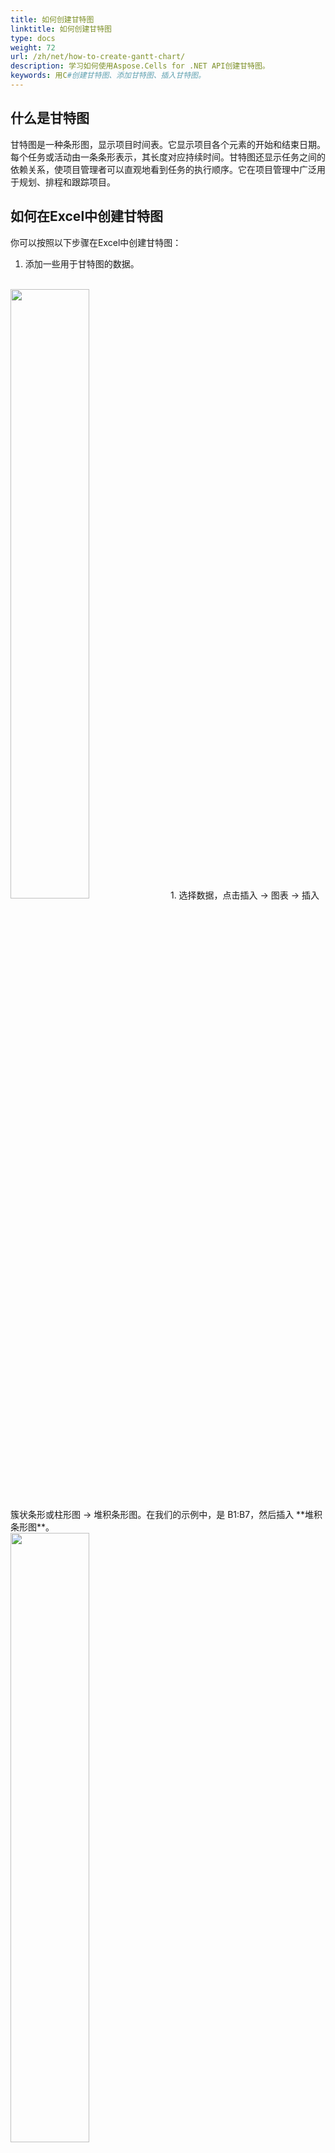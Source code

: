```yaml
---
title: 如何创建甘特图
linktitle: 如何创建甘特图
type: docs
weight: 72
url: /zh/net/how-to-create-gantt-chart/
description: 学习如何使用Aspose.Cells for .NET API创建甘特图。
keywords: 用C#创建甘特图、添加甘特图、插入甘特图。
---
```


## **什么是甘特图**

甘特图是一种条形图，显示项目时间表。它显示项目各个元素的开始和结束日期。每个任务或活动由一条条形表示，其长度对应持续时间。甘特图还显示任务之间的依赖关系，使项目管理者可以直观地看到任务的执行顺序。它在项目管理中广泛用于规划、排程和跟踪项目。

## **如何在Excel中创建甘特图**

你可以按照以下步骤在Excel中创建甘特图：
1. 添加一些用于甘特图的数据。 
<br>
<img src="00.png" width=50% />
1. 选择数据，点击插入 → 图表 → 插入簇状条形或柱形图 → 堆积条形图。在我们的示例中，是 B1:B7，然后插入 **堆积条形图**。
<br>
<img src="1.png" width=50% />

1. 选择图表，**选择数据** -> **添加**，设置 **系列名称** 和 **系列值** 如下。
<br>
<img src="2.png" width=50% />

1. 选择图表，编辑**横（类别）轴标签**。
<br>
<img src="3.png" width=50% />

1. **格式轴**，选择**类别逆序**以格式化Y轴。
1. 选择 **蓝色系列**，设置 **填充->无填充**。
1. **格式化轴**（X 轴），设置 **最小值和最大值**（2019年1月5日：43470，2019年1月30日：43494）。
<br>
<img src="4.png" width=50% />

1. 为图表**添加数据标签**，现在你将得到一个甘特图。
<br>
<img src="0.png" width=50% />


## **在Aspose.Cells中添加甘特图的方法。**
请查看以下示例代码。它加载包含一些示例数据的[示例Excel文件](sample.xlsx)，然后基于初始数据创建堆积柱状图，并设置相关属性。最后将工作簿保存为[输出XLSX](result.xlsx)。下方截图显示了由Aspose.Cells在输出Excel文件中创建的甘特图。
<br>
<img src="5.png" width=60% />

### **示例代码**

{{< gist "aspose-cells-gists" "59a1901d62ea9ceb08456a818431a898" "create-gantt-chart.cs" >}}

{{< app/cells/assistant language="csharp" >}}
